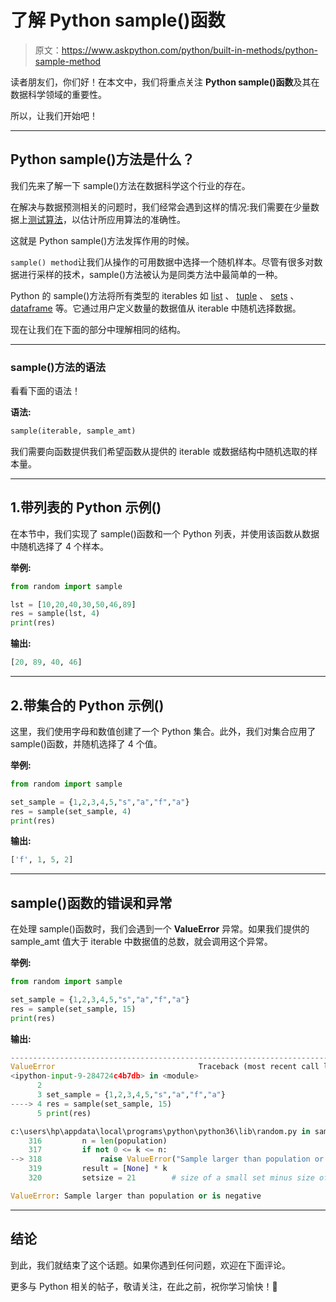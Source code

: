 # 了解 Python sample()函数

> 原文：<https://www.askpython.com/python/built-in-methods/python-sample-method>

读者朋友们，你们好！在本文中，我们将重点关注 **Python sample()函数**及其在数据科学领域的重要性。

所以，让我们开始吧！

* * *

## Python sample()方法是什么？

我们先来了解一下 sample()方法在数据科学这个行业的存在。

在解决与数据预测相关的问题时，我们经常会遇到这样的情况:我们需要在少量数据上[测试算法](https://www.askpython.com/python/examples/split-data-training-and-testing-set)，以估计所应用算法的准确性。

这就是 Python sample()方法发挥作用的时候。

`sample() method`让我们从操作的可用数据中选择一个随机样本。尽管有很多对数据进行采样的技术，sample()方法被认为是同类方法中最简单的一种。

Python 的 sample()方法将所有类型的 iterables 如 [list](https://www.askpython.com/python/list/python-list) 、 [tuple](https://www.askpython.com/python/tuple/python-tuple) 、 [sets](https://www.askpython.com/python/set/python-set) 、 [dataframe](https://www.askpython.com/python-modules/pandas/python-pandas-module-tutorial) 等。它通过用户定义数量的数据值从 iterable 中随机选择数据。

现在让我们在下面的部分中理解相同的结构。

* * *

### sample()方法的语法

看看下面的语法！

**语法:**

```py
sample(iterable, sample_amt)

```

我们需要向函数提供我们希望函数从提供的 iterable 或数据结构中随机选取的样本量。

* * *

## 1.带列表的 Python 示例()

在本节中，我们实现了 sample()函数和一个 Python 列表，并使用该函数从数据中随机选择了 4 个样本。

**举例:**

```py
from random import sample 

lst = [10,20,40,30,50,46,89] 
res = sample(lst, 4)
print(res) 

```

**输出:**

```py
[20, 89, 40, 46]

```

* * *

## 2.带集合的 Python 示例()

这里，我们使用字母和数值创建了一个 Python 集合。此外，我们对集合应用了 sample()函数，并随机选择了 4 个值。

**举例:**

```py
from random import sample 

set_sample = {1,2,3,4,5,"s","a","f","a"}
res = sample(set_sample, 4)
print(res) 

```

**输出:**

```py
['f', 1, 5, 2]

```

* * *

## sample()函数的错误和异常

在处理 sample()函数时，我们会遇到一个 **ValueError** 异常。如果我们提供的 sample_amt 值大于 iterable 中数据值的总数，就会调用这个异常。

**举例:**

```py
from random import sample 

set_sample = {1,2,3,4,5,"s","a","f","a"}
res = sample(set_sample, 15)
print(res) 

```

**输出:**

```py
---------------------------------------------------------------------------
ValueError                                Traceback (most recent call last)
<ipython-input-9-284724c4b7db> in <module>
      2 
      3 set_sample = {1,2,3,4,5,"s","a","f","a"}
----> 4 res = sample(set_sample, 15)
      5 print(res)

c:\users\hp\appdata\local\programs\python\python36\lib\random.py in sample(self, population, k)
    316         n = len(population)
    317         if not 0 <= k <= n:
--> 318             raise ValueError("Sample larger than population or is negative")
    319         result = [None] * k
    320         setsize = 21        # size of a small set minus size of an empty list

ValueError: Sample larger than population or is negative

```

* * *

## 结论

到此，我们就结束了这个话题。如果你遇到任何问题，欢迎在下面评论。

更多与 Python 相关的帖子，敬请关注，在此之前，祝你学习愉快！🙂